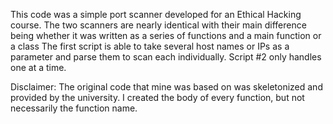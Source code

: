 This code was a simple port scanner developed for an Ethical Hacking course. 
The two scanners are nearly identical with their main difference being whether it was written as a series of functions and a main function or a class
The first script is able to take several host names or IPs as a parameter and parse them to scan each individually. Script #2 only handles one at a time.

Disclaimer: The original code that mine was based on was skeletonized and provided by the university. I created the body of every function, but not necessarily the function name.

